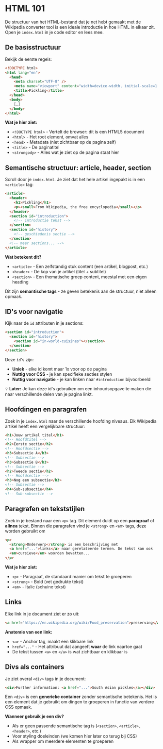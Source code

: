 # HTML 101

De structuur van het HTML-bestand dat je net hebt gemaakt met de Wikipedia converter tool is een ideale introductie in hoe HTML in elkaar zit.
Open je `index.html` in je code editor en lees mee.

## De basisstructuur

Bekijk de eerste regels:

```html
<!DOCTYPE html>
<html lang="en">
  <head>
    <meta charset="UTF-8" />
    <meta name="viewport" content="width=device-width, initial-scale=1.0" />
    <title>Pickling</title>
  </head>
  <body>
    […]
  </body>
</html>
```

**Wat je hier ziet:**

- `<!DOCTYPE html>` - Vertelt de browser: dit is een HTML5 document
- `<html>` - Het root element, omvat alles
- `<head>` - Metadata (niet zichtbaar op de pagina zelf)
- `<title>` - De paginatitel
- `<strongody>` - Alles wat je ziet op de pagina staat hier

## Semantische structuur: article, header, section

Scroll door je `index.html`. Je ziet dat het hele artikel ingepakt is in een `<article>` tag:

```html
<article>
  <header>
    <h1>Pickling</h1>
    <p><small>From Wikipedia, the free encyclopedia</small></p>
  </header>
  <section id="introduction">
    <!-- introductie tekst -->
  </section>
  <section id="history">
    <!-- geschiedenis sectie -->
  </section>
  <!-- meer sections... -->
</article>
```

**Wat betekent dit?**

- `<article>` - Een zelfstandig stuk content (een artikel, blogpost, etc.)
- `<header>` - De kop van je artikel (titel + subtitel)
- `<section>` - Een thematische groep content, meestal met een eigen heading

Dit zijn **semantische tags** - ze geven betekenis aan de structuur, niet alleen opmaak.

## ID's voor navigatie

Kijk naar de `id` attributen in je sections:

```html
<section id="introduction">
  <section id="history">
    <section id="in-world-cuisines"></section>
  </section>
</section>
```

Deze `id`'s zijn:

- **Uniek** - elke id komt maar 1x voor op de pagina
- **Nuttig voor CSS** - je kan specifieke secties stylen
- **Nuttig voor navigatie** - je kan linken naar `#introduction` bijvoorbeeld

💡 **Later:** Je kan deze id's gebruiken om een inhoudsopgave te maken die naar verschillende delen van je pagina linkt.

## Hoofdingen en paragrafen

Zoek in je `index.html` naar de verschillende hoofding niveaus. Elk Wikipedia artikel heeft een vergelijkbare structuur:

```html
<h1>Jouw artikel titel</h1>
<!-- Hoofdtitel -->
<h2>Eerste sectie</h2>
<!-- Hoofdsectie -->
<h3>Subsectie A</h3>
<!-- Subsectie -->
<h3>Subsectie B</h3>
<!-- Subsectie -->
<h2>Tweede sectie</h2>
<!-- Hoofdsectie -->
<h3>Nog een subsectie</h3>
<!-- Subsectie -->
<h4>Sub-subsectie</h4>
<!-- Sub-subsectie -->
```

## Paragrafen en tekststijlen

Zoek in je bestand naar een `<p>` tag. Dit element duidt op een **paragraaf** of **alinea** tekst.
Binnen die paragrafen vind je `<strong>` en `<em>` tags, deze worden gebruikt om

```html
<p>
  <strong>Onderwerp</strong> is een beschrijving met
  <a href="...">links</a> naar gerelateerde termen. De tekst kan ook
  <em>cursieve</em> woorden bevatten...
</p>
```

**Wat je hier ziet:**

- `<p>` - Paragraaf, de standaard manier om tekst te groeperen
- `<strong>` - Bold (vet gedrukte tekst)
- `<em>` - Italic (schuine tekst)

## Links

Elke link in je document ziet er zo uit:

```html
<a href="https://en.wikipedia.org/wiki/Food_preservation">preserving</a>
```

**Anatomie van een link:**

- `<a>` - Anchor tag, maakt een klikbare link
- `href="..."` - Het attribuut dat aangeeft **waar** de link naartoe gaat
- De tekst tussen `<a>` en `</a>` is wat zichtbaar en klikbaar is

## Divs als containers

Je ziet overal `<div>` tags in je document:

```html
<div>Further information: <a href="...">South Asian pickles</a></div>
```

Een `<div>` is een **generieke container** zonder semantische betekenis. Het is een element dat je gebruikt om dingen te groeperen in functie van verdere CSS opmaak.

**Wanneer gebruik je een div?**

- Als er geen passende semantische tag is (`<section>`, `<article>`, `<header>`, etc.)
- Voor styling doeleinden (we komen hier later op terug bij CSS)
- Als wrapper om meerdere elementen te groeperen
